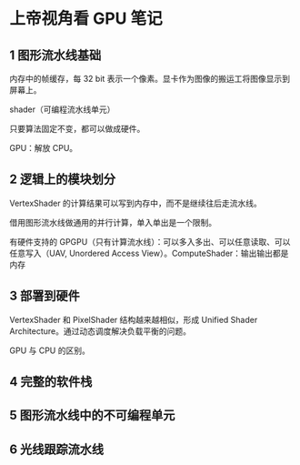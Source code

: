 # 上帝视角看 GPU 笔记

## 1 图形流水线基础

内存中的帧缓存，每 32 bit 表示一个像素。显卡作为图像的搬运工将图像显示到屏幕上。

shader（可编程流水线单元）

只要算法固定不变，都可以做成硬件。

GPU：解放 CPU。

## 2 逻辑上的模块划分

VertexShader 的计算结果可以写到内存中，而不是继续往后走流水线。

借用图形流水线做通用的并行计算，单入单出是一个限制。

有硬件支持的 GPGPU（只有计算流水线）：可以多入多出、可以任意读取、可以任意写入（UAV, Unordered Access View）。ComputeShader：输出输出都是内存

## 3 部署到硬件

VertexShader 和 PixelShader 结构越来越相似，形成 Unified Shader Architecture。通过动态调度解决负载平衡的问题。

GPU 与 CPU 的区别。

## 4 完整的软件栈

## 5 图形流水线中的不可编程单元

## 6 光线跟踪流水线
